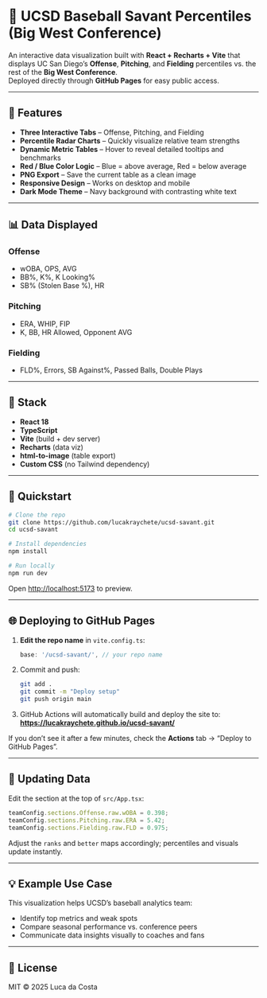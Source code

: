 # 🧠 UCSD Baseball Savant Percentiles (Big West Conference)

An interactive data visualization built with **React + Recharts + Vite** that displays UC San Diego’s **Offense**, **Pitching**, and **Fielding** percentiles vs. the rest of the **Big West Conference**.  
Deployed directly through **GitHub Pages** for easy public access.

---

## 🚀 Features
- **Three Interactive Tabs** – Offense, Pitching, and Fielding  
- **Percentile Radar Charts** – Quickly visualize relative team strengths  
- **Dynamic Metric Tables** – Hover to reveal detailed tooltips and benchmarks  
- **Red / Blue Color Logic** – Blue = above average, Red = below average  
- **PNG Export** – Save the current table as a clean image  
- **Responsive Design** – Works on desktop and mobile  
- **Dark Mode Theme** – Navy background with contrasting white text  

---

## 📊 Data Displayed
### Offense
- wOBA, OPS, AVG  
- BB%, K%, K Looking%  
- SB% (Stolen Base %), HR  

### Pitching
- ERA, WHIP, FIP  
- K, BB, HR Allowed, Opponent AVG  

### Fielding
- FLD%, Errors, SB Against%, Passed Balls, Double Plays  

---

## 🧩 Stack
- **React 18**
- **TypeScript**
- **Vite** (build + dev server)
- **Recharts** (data viz)
- **html-to-image** (table export)
- **Custom CSS** (no Tailwind dependency)

---

## 🧠 Quickstart
```bash
# Clone the repo
git clone https://github.com/lucakraychete/ucsd-savant.git
cd ucsd-savant

# Install dependencies
npm install

# Run locally
npm run dev
```
Open [http://localhost:5173](http://localhost:5173) to preview.

---

## 🌐 Deploying to GitHub Pages
1. **Edit the repo name** in `vite.config.ts`:
   ```ts
   base: '/ucsd-savant/', // your repo name
   ```
2. Commit and push:
   ```bash
   git add .
   git commit -m "Deploy setup"
   git push origin main
   ```
3. GitHub Actions will automatically build and deploy the site to:  
   **https://lucakraychete.github.io/ucsd-savant/**  

If you don’t see it after a few minutes, check the **Actions** tab → “Deploy to GitHub Pages”.

---

## 🧮 Updating Data
Edit the section at the top of `src/App.tsx`:

```ts
teamConfig.sections.Offense.raw.wOBA = 0.398;
teamConfig.sections.Pitching.raw.ERA = 5.42;
teamConfig.sections.Fielding.raw.FLD = 0.975;
```
Adjust the `ranks` and `better` maps accordingly; percentiles and visuals update instantly.

---

## 💡 Example Use Case
This visualization helps UCSD’s baseball analytics team:
- Identify top metrics and weak spots
- Compare seasonal performance vs. conference peers
- Communicate data insights visually to coaches and fans

---

## 📜 License
MIT © 2025 Luca da Costa
